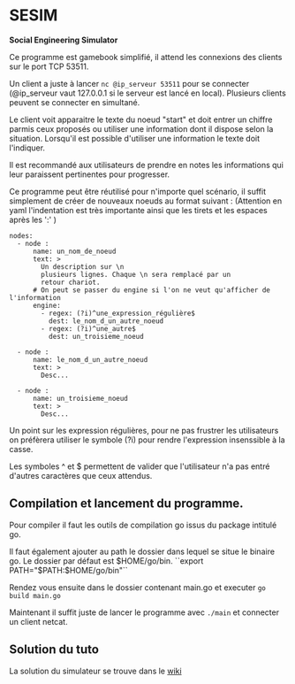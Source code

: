 # SESIM
__Social Engineering Simulator__

Ce programme est gamebook simplifié, il attend les connexions des 
clients sur le port TCP 53511.

Un client a juste à lancer ``nc @ip_serveur 53511`` pour se connecter 
(@ip_serveur vaut 127.0.0.1 si le serveur est lancé en local). Plusieurs 
clients peuvent se connecter en simultané.

Le client voit apparaitre le texte du noeud "start" et doit entrer un
chiffre parmis ceux proposés ou utiliser une information dont il 
dispose selon la situation. Lorsqu'il est possible d'utiliser une 
information le texte doit l'indiquer.

Il est recommandé aux utilisateurs de prendre en notes les informations 
qui leur paraissent pertinentes pour progresser.

Ce programme peut être réutilisé pour n'importe quel scénario, il suffit 
simplement de créer de nouveaux noeuds au format suivant : 
(Attention en yaml l'indentation est très importante ainsi que les tirets
et les espaces après les ':' )

````
nodes:
  - node :
      name: un_nom_de_noeud
      text: >
        Un description sur \n
        plusieurs lignes. Chaque \n sera remplacé par un 
        retour chariot. 
      # On peut se passer du engine si l'on ne veut qu'afficher de l'information
      engine:
        - regex: (?i)^une_expression_régulière$
          dest: le_nom_d_un_autre_noeud
        - regex: (?i)^une_autre$
          dest: un_troisieme_noeud

  - node : 
      name: le_nom_d_un_autre_noeud
      text: >
        Desc...

  - node : 
      name: un_troisieme_noeud
      text: >
        Desc...

````

Un point sur les expression régulières, pour ne pas frustrer les 
utilisateurs on préfèrera utiliser le symbole (?i) pour rendre 
l'expression insenssible à la casse.

Les symboles ^ et $ permettent de valider que l'utilisateur n'a 
pas entré d'autres caractères que ceux attendus.

## Compilation et lancement du programme.

Pour compiler il faut les outils de compilation go issus du package 
intitulé go.

Il faut également ajouter au path le dossier dans lequel se situe le 
binaire go. Le dossier par défaut est $HOME/go/bin.
``export PATH="$PATH:$HOME/go/bin"``

Rendez vous ensuite dans le dossier contenant main.go et executer 
``go build main.go``

Maintenant il suffit juste de lancer le programme avec ``./main``
et connecter un client netcat.

## Solution du tuto 
La solution du simulateur se trouve dans le [wiki](https://github.com/thornmir/sesim/wiki#solution-compl%C3%A8te-de-choose-your-own-social-engineering-adventure) 
